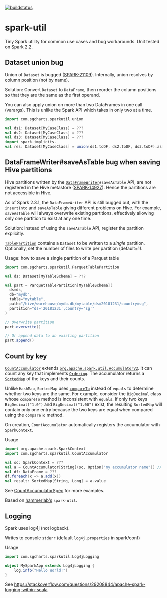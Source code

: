 [![buildstatus](https://travis-ci.org/seahrh/spark-util.svg?branch=master)](https://travis-ci.org/seahrh/spark-util)

# spark-util
Tiny Spark utility for common use cases and bug workarounds. Unit tested on Spark 2.2.
## Dataset union bug
Union of `Dataset` is bugged ([SPARK-21109](https://issues.apache.org/jira/browse/SPARK-21109)). Internally, union resolves by column position (not by name). 

Solution: Convert `Dataset` to `DataFrame`, then reorder the column positions so that they are the same as the first operand.

You can also apply union on more than two DataFrames in one call (varargs). This is unlike the Spark API which takes in only two at a time.

```scala
import com.sgcharts.sparkutil.union

val ds1: Dataset[MyCaseClass] = ???
val ds2: Dataset[MyCaseClass] = ???
val ds3: Dataset[MyCaseClass] = ???
import spark.implicits._
val res: Dataset[MyCaseClass] = union(ds1.toDF, ds2.toDF, ds3.toDF).as[MyCaseClass]
```
## DataFrameWriter#saveAsTable bug when saving Hive partitions
Hive partitions written by the [`DataFrameWriter`](https://spark.apache.org/docs/2.2.0/api/scala/index.html#org.apache.spark.sql.DataFrameWriter)`#saveAsTable` API, are not registered in the Hive metastore ([SPARK-14927](https://issues.apache.org/jira/browse/SPARK-14927)). Hence the partitions are not accessible in Hive. 

As of Spark 2.3.1, the `DataFrameWriter` API is still bugged out, with the `insertInto` and `saveAsTable` giving different problems on Hive. For example, `saveAsTable` will always overwrite existing partitions, effectively allowing only one partition to exist at any one time. 

Solution: Instead of using the `saveAsTable` API, register the partition explicitly.

[`TablePartition`](src/main/scala/com/sgcharts/sparkutil/TablePartition.scala) contains a `Dataset` to be written to a *single* partition. Optionally, set the number of files to write per partition (default=1).

Usage: how to save a single partition of a Parquet table
```scala
import com.sgcharts.sparkutil.ParquetTablePartition

val ds: Dataset[MyTableSchema] = ???

val part = ParquetTablePartition[MyTableSchema](
  ds=ds,
  db="mydb",
  table="mytable",
  path="/hive/warehouse/mydb.db/mytable/ds=20181231/country=sg",
  partition="ds='20181231',country='sg'"
)

// Overwrite partition
part.overwrite()

// Or append data to an existing partition
part.append()

```

## Count by key
[`CountAccumulator`](src/main/scala/com/sgcharts/sparkutil/CountAccumulator.scala) extends [`org.apache.spark.util.AccumulatorV2`](https://spark.apache.org/docs/2.2.0/api/java/org/apache/spark/util/AccumulatorV2.html). It can count any key that implements [`Ordering`](http://www.scala-lang.org/api/2.12.0/scala/math/Ordering.html). The accumulator returns a [`SortedMap`](http://www.scala-lang.org/api/2.12.3/scala/collection/immutable/SortedMap.html) of the keys and their counts.

Unlike `HashMap`, `SortedMap` uses [`compareTo`](https://docs.oracle.com/javase/8/docs/api/java/lang/Comparable.html) instead of `equals` to determine whether two keys are the same. For example, consider the `BigDecimal` class whose `compareTo` method is inconsistent with `equals`. If only two keys `BigDecimal("1.0")` and `BigDecimal("1.00")` exist, the resulting `SortedMap` will contain only one entry because the two keys are equal when compared using the `compareTo` method. 

On creation, `CountAccumulator` automatically registers the accumulator with `SparkContext`.

Usage
```scala
import org.apache.spark.SparkContext
import com.sgcharts.sparkutil.CountAccumulator

val sc: SparkContext = ???
val a = CountAccumulator[String](sc, Option("my accumulator name")) // Counting String keys
val df: DataFrame = ???
df.foreach(x => a.add(x))
val result: SortedMap[String, Long] = a.value
```
See [CountAccumulatorSpec](src/test/scala/com/sgcharts/sparkutil/CountAccumulatorSpec.scala) for more examples.

Based on [hammerlab's](https://github.com/hammerlab/spark-util) `spark-util`.
## Logging
Spark uses log4j (not logback).

Writes to console `stderr` (default `log4j.properties` in spark/conf)

Usage
```scala
import com.sgcharts.sparkutil.Log4jLogging

object MySparkApp extends Log4jLogging {
    log.info("Hello World!")
}
```
See https://stackoverflow.com/questions/29208844/apache-spark-logging-within-scala
